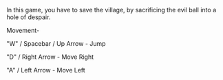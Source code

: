 ​In this game, you have to save the village, by sacrificing the evil ball into a hole of despair.

Movement-

"W" / Spacebar / Up Arrow - Jump

"D" /  Right Arrow - Move Right

"A" / Left Arrow - Move Left

